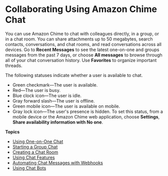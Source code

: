 # Collaborating Using Amazon Chime Chat<a name="chime-using-chat"></a>

You can use Amazon Chime to chat with colleagues directly, in a group, or in a chat room\. You can share attachments up to 50 megabytes, search contacts, conversations, and chat rooms, and read conversations across all devices\. Go to **Recent Messages** to see the latest one\-on\-one and groups messages from the past 7 days, or choose **All messages** to browse through all of your chat conversation history\. Use **Favorites** to organize important threads\.

The following statuses indicate whether a user is available to chat\.
+ Green checkmark—The user is available\.
+ Red—The user is busy\.
+ Blue clock icon—The user is idle\.
+ Gray forward slash—The user is offline\.
+ Green mobile icon—The user is available on mobile\.
+ Gray lock icon—The user's presence is hidden\. To set this status, from a mobile device or the Amazon Chime web application, choose **Settings**, **Share availability information with No one**\.

**Topics**
+ [Using One\-on\-One Chat](direct-chat.md)
+ [Starting a Group Chat](group-chat.md)
+ [Creating a Chat Room](chime-chat-room.md)
+ [Using Chat Features](chat-features.md)
+ [Automating Chat Messages with Webhooks](webhooks.md)
+ [Using Chat Bots](chat-bots.md)